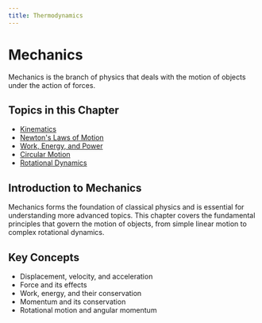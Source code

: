 ```yaml
---
title: Thermodynamics
---
```


# Mechanics

Mechanics is the branch of physics that deals with the motion of objects under the action of forces.

## Topics in this Chapter

- [Kinematics](/physics/mechanics/kinematics)
- [Newton's Laws of Motion](/physics/mechanics/newtons-laws)
- [Work, Energy, and Power](/physics/mechanics/work-energy-power)
- [Circular Motion](/physics/mechanics/circular-motion)
- [Rotational Dynamics](/physics/mechanics/rotational-dynamics)

## Introduction to Mechanics

Mechanics forms the foundation of classical physics and is essential for understanding more advanced topics. This chapter covers the fundamental principles that govern the motion of objects, from simple linear motion to complex rotational dynamics.

## Key Concepts

- Displacement, velocity, and acceleration
- Force and its effects
- Work, energy, and their conservation
- Momentum and its conservation
- Rotational motion and angular momentum